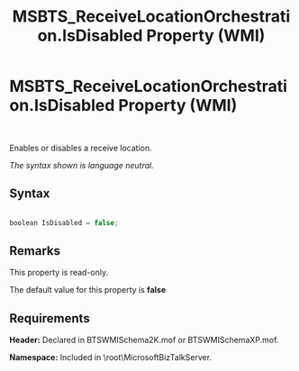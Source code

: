 ﻿---
title: MSBTS_ReceiveLocationOrchestration.IsDisabled Property (WMI)
TOCTitle: MSBTS_ReceiveLocationOrchestration.IsDisabled Property (WMI)
ms:assetid: fbf0e820-d4bc-414e-8bcd-6446ad2aa66c
ms:mtpsurl: https://msdn.microsoft.com/en-us/library/Aa562093(v=BTS.80)
ms:contentKeyID: 51533673
ms.date: 08/30/2017
mtps_version: v=BTS.80
---

# MSBTS\_ReceiveLocationOrchestration.IsDisabled Property (WMI)

 

Enables or disables a receive location.

*The syntax shown is language neutral.*

## Syntax

```C#
  
boolean IsDisabled = false;  
```

## Remarks

This property is read-only.

The default value for this property is **false**

## Requirements

**Header:** Declared in BTSWMISchema2K.mof or BTSWMISchemaXP.mof.

**Namespace:** Included in \\root\\MicrosoftBizTalkServer.


